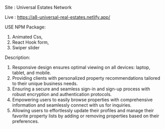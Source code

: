 Site : Universal Estates Network

Live : https://a8-universal-real-estates.netlify.app/

USE NPM Package:
 1. Animated Css,
 2. React Hook form, 
 3. Swiper slider

Description:
1. Responsive design ensures optimal viewing on all devices: laptop, tablet, and mobile.
2. Providing clients with personalized property recommendations tailored to their unique business needs.
3. Ensuring a secure and seamless sign-in and sign-up process with robust encryption and authentication protocols.
4. Empowering users to easily browse properties with comprehensive information and seamlessly connect with us for inquiries.
5. Allowing users to effortlessly update their profiles and manage their favorite property lists by adding or removing properties based on their preferences.